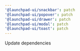 ```yaml
---
'@launchpad-ui/snackbar': patch
'@launchpad-ui/popover': patch
'@launchpad-ui/drawer': patch
'@launchpad-ui/modal': patch
'@launchpad-ui/toast': patch
---
```


Update dependencies
